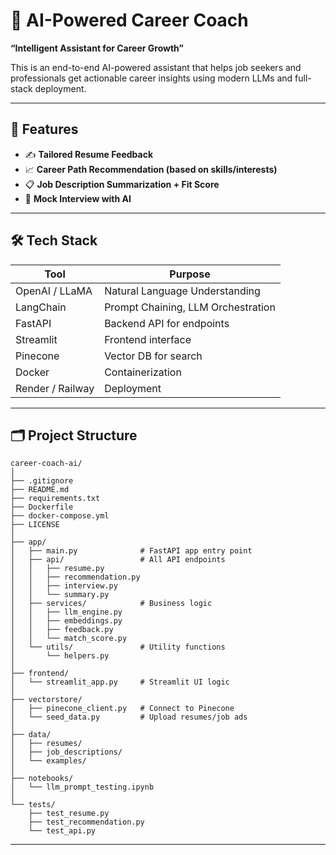 # 🧠 AI-Powered Career Coach

**“Intelligent Assistant for Career Growth”**

This is an end-to-end AI-powered assistant that helps job seekers and professionals get actionable career insights using modern LLMs and full-stack deployment.

---

## 🚀 Features

- ✍️ **Tailored Resume Feedback**  
- 📈 **Career Path Recommendation (based on skills/interests)**  
- 📋 **Job Description Summarization + Fit Score**  
- 🎤 **Mock Interview with AI**  

---

## 🛠️ Tech Stack

| Tool         | Purpose |
|--------------|---------|
| OpenAI / LLaMA | Natural Language Understanding |
| LangChain    | Prompt Chaining, LLM Orchestration |
| FastAPI      | Backend API for endpoints |
| Streamlit    | Frontend interface |
| Pinecone     | Vector DB for search |
| Docker       | Containerization |
| Render / Railway | Deployment |

---

## 🗂️ Project Structure

```
career-coach-ai/
│
├── .gitignore
├── README.md
├── requirements.txt
├── Dockerfile
├── docker-compose.yml
├── LICENSE
│
├── app/
│   ├── main.py              # FastAPI app entry point
│   ├── api/                 # All API endpoints
│   │   ├── resume.py
│   │   ├── recommendation.py
│   │   ├── interview.py
│   │   └── summary.py
│   ├── services/            # Business logic
│   │   ├── llm_engine.py
│   │   ├── embeddings.py
│   │   ├── feedback.py
│   │   └── match_score.py
│   └── utils/               # Utility functions
│       └── helpers.py
│
├── frontend/
│   └── streamlit_app.py     # Streamlit UI logic
│
├── vectorstore/
│   ├── pinecone_client.py   # Connect to Pinecone
│   └── seed_data.py         # Upload resumes/job ads
│
├── data/
│   ├── resumes/
│   ├── job_descriptions/
│   └── examples/
│
├── notebooks/
│   └── llm_prompt_testing.ipynb
│
└── tests/
    ├── test_resume.py
    ├── test_recommendation.py
    └── test_api.py
```
---
